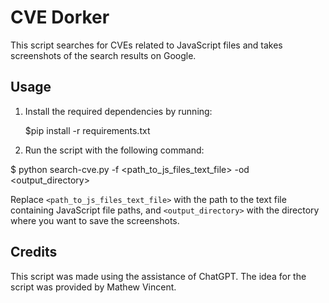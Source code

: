 # CVE Dorker

This script searches for CVEs related to JavaScript files and takes screenshots of the search results on Google.

## Usage

1. Install the required dependencies by running:

   $pip install -r requirements.txt
   
2. Run the script with the following command:
   
  $ python search-cve.py -f <path_to_js_files_text_file> -od <output_directory>

Replace `<path_to_js_files_text_file>` with the path to the text file containing JavaScript file paths, and `<output_directory>` with the directory where you want to save the screenshots.



## Credits

This script was made using the assistance of ChatGPT. The idea for the script was provided by Mathew Vincent.
